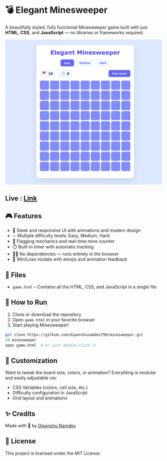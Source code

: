 
# 💣 Elegant Minesweeper

A beautifully styled, fully functional Minesweeper game built with just **HTML**, **CSS**, and **JavaScript** — no libraries or frameworks required.

![Game Screenshot](https://github.com/dipanshunamdev799/minesweeper/blob/main/elegant-minesweeer-screenshot.png)

## Live : [Link](https://dipanshunamdev799.github.io/minesweeper/)

## 🎮 Features

- 🎨 Sleek and responsive UI with animations and modern design
- 💥 Multiple difficulty levels: Easy, Medium, Hard
- 🚩 Flagging mechanics and real-time mine counter
- ⏱️ Built-in timer with automatic tracking
- 👨‍💻 No dependencies — runs entirely in the browser
- 🎉 Win/Lose modals with emojis and animation feedback

## 📁 Files

- `game.html` – Contains all the HTML, CSS, and JavaScript in a single file

## 🚀 How to Run

1. Clone or download the repository
2. Open `game.html` in your favorite browser
3. Start playing Minesweeper!

```bash
git clone https://github.com/dipanshunamdev799/minesweeper.git
cd minesweeper
open game.html  # or just double-click it
```

## 🔧 Customization

Want to tweak the board size, colors, or animation? Everything is modular and easily adjustable via:

- CSS Variables (colors, cell size, etc.)
- Difficulty configuration in JavaScript
- Grid layout and animations


## ✨ Credits

Made with 💙 by [Dipanshu Namdev](https://github.com/dipanshunamdev799)

## 📄 License

This project is licensed under the MIT License.
